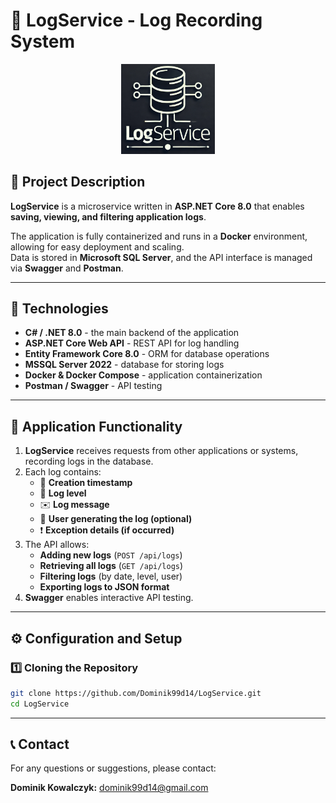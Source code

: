 # 📝 LogService - Log Recording System

<p align="center">
  <img src="LogService_Icon.png" alt="LogService Icon" width="150">
</p>

## 📌 Project Description
**LogService** is a microservice written in **ASP.NET Core 8.0** that enables **saving, viewing, and filtering application logs**.

The application is fully containerized and runs in a **Docker** environment, allowing for easy deployment and scaling.  
Data is stored in **Microsoft SQL Server**, and the API interface is managed via **Swagger** and **Postman**.

---

## 🚀 **Technologies**
- **C# / .NET 8.0** - the main backend of the application
- **ASP.NET Core Web API** - REST API for log handling
- **Entity Framework Core 8.0** - ORM for database operations
- **MSSQL Server 2022** - database for storing logs
- **Docker & Docker Compose** - application containerization
- **Postman / Swagger** - API testing

---

## 📡 **Application Functionality**
1. **LogService** receives requests from other applications or systems, recording logs in the database.
2. Each log contains:
   - 📅 **Creation timestamp**
   - 📂 **Log level**
   - ✉️ **Log message**
   - 👤 **User generating the log (optional)**
   - ❗ **Exception details (if occurred)**
3. The API allows:
   - **Adding new logs** (`POST /api/logs`)
   - **Retrieving all logs** (`GET /api/logs`)
   - **Filtering logs** (by date, level, user)
   - **Exporting logs to JSON format**
4. **Swagger** enables interactive API testing.

---

## ⚙️ **Configuration and Setup**

### 1️⃣ **Cloning the Repository**
```bash
git clone https://github.com/Dominik99d14/LogService.git
cd LogService
```

---

## 📞 Contact

For any questions or suggestions, please contact:

<p align="left">
  <strong>Dominik Kowalczyk:</strong> <a href="mailto:dominik99d14@gmail.com">dominik99d14@gmail.com</a>
</p>
